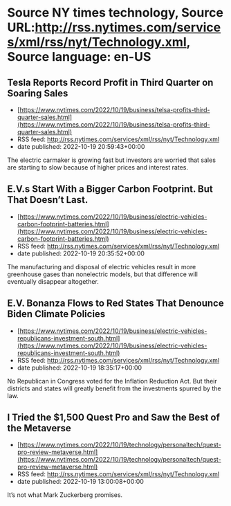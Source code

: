 # Source NY times technology, Source URL:http://rss.nytimes.com/services/xml/rss/nyt/Technology.xml, Source language: en-US

## Tesla Reports Record Profit in Third Quarter on Soaring Sales
 - [https://www.nytimes.com/2022/10/19/business/telsa-profits-third-quarter-sales.html](https://www.nytimes.com/2022/10/19/business/telsa-profits-third-quarter-sales.html)
 - RSS feed: http://rss.nytimes.com/services/xml/rss/nyt/Technology.xml
 - date published: 2022-10-19 20:59:43+00:00

The electric carmaker is growing fast but investors are worried that sales are starting to slow because of higher prices and interest rates.

## E.V.s Start With a Bigger Carbon Footprint. But That Doesn’t Last.
 - [https://www.nytimes.com/2022/10/19/business/electric-vehicles-carbon-footprint-batteries.html](https://www.nytimes.com/2022/10/19/business/electric-vehicles-carbon-footprint-batteries.html)
 - RSS feed: http://rss.nytimes.com/services/xml/rss/nyt/Technology.xml
 - date published: 2022-10-19 20:35:52+00:00

The manufacturing and disposal of electric vehicles result in more greenhouse gases than nonelectric models, but that difference will eventually disappear altogether.

## E.V. Bonanza Flows to Red States That Denounce Biden Climate Policies
 - [https://www.nytimes.com/2022/10/19/business/electric-vehicles-republicans-investment-south.html](https://www.nytimes.com/2022/10/19/business/electric-vehicles-republicans-investment-south.html)
 - RSS feed: http://rss.nytimes.com/services/xml/rss/nyt/Technology.xml
 - date published: 2022-10-19 18:35:17+00:00

No Republican in Congress voted for the Inflation Reduction Act. But their districts and states will greatly benefit from the investments spurred by the law.

## I Tried the $1,500 Quest Pro and Saw the Best of the Metaverse
 - [https://www.nytimes.com/2022/10/19/technology/personaltech/quest-pro-review-metaverse.html](https://www.nytimes.com/2022/10/19/technology/personaltech/quest-pro-review-metaverse.html)
 - RSS feed: http://rss.nytimes.com/services/xml/rss/nyt/Technology.xml
 - date published: 2022-10-19 13:00:08+00:00

It’s not what Mark Zuckerberg promises.

